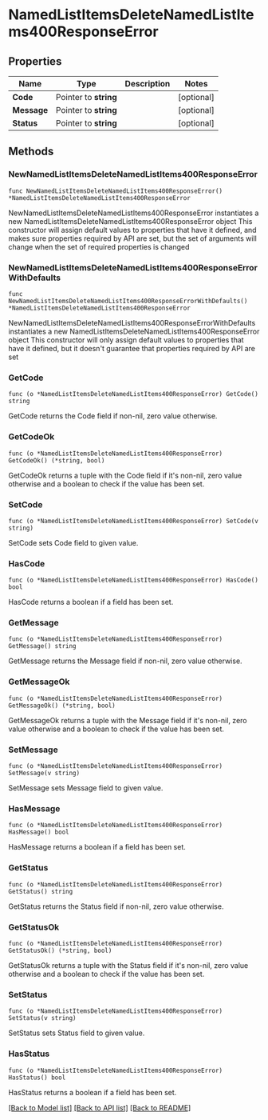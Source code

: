 # NamedListItemsDeleteNamedListItems400ResponseError

## Properties

Name | Type | Description | Notes
------------ | ------------- | ------------- | -------------
**Code** | Pointer to **string** |  | [optional] 
**Message** | Pointer to **string** |  | [optional] 
**Status** | Pointer to **string** |  | [optional] 

## Methods

### NewNamedListItemsDeleteNamedListItems400ResponseError

`func NewNamedListItemsDeleteNamedListItems400ResponseError() *NamedListItemsDeleteNamedListItems400ResponseError`

NewNamedListItemsDeleteNamedListItems400ResponseError instantiates a new NamedListItemsDeleteNamedListItems400ResponseError object
This constructor will assign default values to properties that have it defined,
and makes sure properties required by API are set, but the set of arguments
will change when the set of required properties is changed

### NewNamedListItemsDeleteNamedListItems400ResponseErrorWithDefaults

`func NewNamedListItemsDeleteNamedListItems400ResponseErrorWithDefaults() *NamedListItemsDeleteNamedListItems400ResponseError`

NewNamedListItemsDeleteNamedListItems400ResponseErrorWithDefaults instantiates a new NamedListItemsDeleteNamedListItems400ResponseError object
This constructor will only assign default values to properties that have it defined,
but it doesn't guarantee that properties required by API are set

### GetCode

`func (o *NamedListItemsDeleteNamedListItems400ResponseError) GetCode() string`

GetCode returns the Code field if non-nil, zero value otherwise.

### GetCodeOk

`func (o *NamedListItemsDeleteNamedListItems400ResponseError) GetCodeOk() (*string, bool)`

GetCodeOk returns a tuple with the Code field if it's non-nil, zero value otherwise
and a boolean to check if the value has been set.

### SetCode

`func (o *NamedListItemsDeleteNamedListItems400ResponseError) SetCode(v string)`

SetCode sets Code field to given value.

### HasCode

`func (o *NamedListItemsDeleteNamedListItems400ResponseError) HasCode() bool`

HasCode returns a boolean if a field has been set.

### GetMessage

`func (o *NamedListItemsDeleteNamedListItems400ResponseError) GetMessage() string`

GetMessage returns the Message field if non-nil, zero value otherwise.

### GetMessageOk

`func (o *NamedListItemsDeleteNamedListItems400ResponseError) GetMessageOk() (*string, bool)`

GetMessageOk returns a tuple with the Message field if it's non-nil, zero value otherwise
and a boolean to check if the value has been set.

### SetMessage

`func (o *NamedListItemsDeleteNamedListItems400ResponseError) SetMessage(v string)`

SetMessage sets Message field to given value.

### HasMessage

`func (o *NamedListItemsDeleteNamedListItems400ResponseError) HasMessage() bool`

HasMessage returns a boolean if a field has been set.

### GetStatus

`func (o *NamedListItemsDeleteNamedListItems400ResponseError) GetStatus() string`

GetStatus returns the Status field if non-nil, zero value otherwise.

### GetStatusOk

`func (o *NamedListItemsDeleteNamedListItems400ResponseError) GetStatusOk() (*string, bool)`

GetStatusOk returns a tuple with the Status field if it's non-nil, zero value otherwise
and a boolean to check if the value has been set.

### SetStatus

`func (o *NamedListItemsDeleteNamedListItems400ResponseError) SetStatus(v string)`

SetStatus sets Status field to given value.

### HasStatus

`func (o *NamedListItemsDeleteNamedListItems400ResponseError) HasStatus() bool`

HasStatus returns a boolean if a field has been set.


[[Back to Model list]](../README.md#documentation-for-models) [[Back to API list]](../README.md#documentation-for-api-endpoints) [[Back to README]](../README.md)



